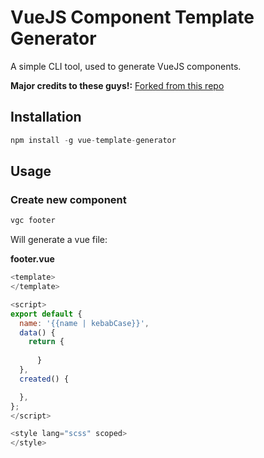 # VueJS Component Template Generator
A simple CLI tool, used to generate VueJS components.

**Major credits to these guys!:**
[Forked from this repo](https://github.com/NetanelBasal/vue-generate-component)

## Installation
```js
npm install -g vue-template-generator
```

## Usage

### Create new component

```bash
vgc footer
```
Will generate a vue file:

**footer.vue**

```javascript
<template>
</template>

<script>
export default {
  name: '{{name | kebabCase}}',
  data() {
    return {
      
      }
  },
  created() {

  },
};
</script>

<style lang="scss" scoped>
</style>
```